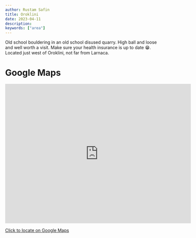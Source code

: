 ```yaml
---
author: Rustam Safin
title: Oroklini
date: 2023-04-11
description:
keywords: ["area"]
---
```


Old school bouldering in an old school disused quarry. High ball and loose and well worth a visit. Make sure your health insurance is up to date 😁. 
Located just west of Oroklini, not far from Larnaca. 

# Google Maps

<iframe src="https://www.google.com/maps/embed?pb=!1m17!1m12!1m3!1d4128.856756030164!2d33.64126991523971!3d34.98083868036348!2m3!1f0!2f0!3f0!3m2!1i1024!2i768!4f13.1!3m2!1m1!2zMzTCsDU4JzUxLjAiTiAzM8KwMzgnMzYuNSJF!5e1!3m2!1sen!2s!4v1681211932870!5m2!1sen!2s" width="600" height="450" style="border:0;" allowfullscreen="" loading="lazy" referrerpolicy="no-referrer-when-downgrade"></iframe>

[Click to locate on Google Maps](https://goo.gl/maps/XBVXg6ZJvYYCTZDz5)
